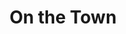 ---
title: "On the Town"

year: 1949

director: "Stanley Donen"

summary: "Three sailors discover New York during 24 hours"

comment: "Frank sinatra was 34 and Gene Kelly was 37 when filming this"

video: "https://media.giphy.com/media/v1.Y2lkPTc5MGI3NjExZWMxeHp1Nmt1ZHl4OHlnNThyYWNnaGtsaDlwdTR3N3NobXUzdXZ2MyZlcD12MV9pbnRlcm5hbF9naWZfYnlfaWQmY3Q9Zw/65MptVB6YVqQVHupqL/giphy.mp4"

image: "https://media.giphy.com/media/65MptVB6YVqQVHupqL/giphy.gif"

imdb: "https://www.imdb.com/title/tt0041716/"

quotes:
  - "The Bronx is up and the Battery's down!"
---